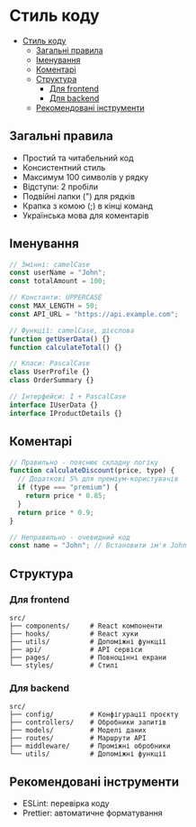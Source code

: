 # Стиль коду

- [Стиль коду](#стиль-коду)
  - [Загальні правила](#загальні-правила)
  - [Іменування](#іменування)
  - [Коментарі](#коментарі)
  - [Структура](#структура)
    - [Для frontend](#для-frontend)
    - [Для backend](#для-backend)
  - [Рекомендовані інструменти](#рекомендовані-інструменти)

## Загальні правила

- Простий та читабельний код
- Консистентний стиль
- Максимум 100 символів у рядку
- Відступи: 2 пробіли
- Подвійні лапки (") для рядків
- Крапка з комою (;) в кінці команд
- Українська мова для коментарів

## Іменування

```javascript
// Змінні: camelCase
const userName = "John";
const totalAmount = 100;

// Константи: UPPERCASE
const MAX_LENGTH = 50;
const API_URL = "https://api.example.com";

// Функції: camelCase, дієслова
function getUserData() {}
function calculateTotal() {}

// Класи: PascalCase
class UserProfile {}
class OrderSummary {}

// Інтерфейси: I + PascalCase
interface IUserData {}
interface IProductDetails {}
```

## Коментарі

```javascript
// Правильно - пояснює складну логіку
function calculateDiscount(price, type) {
  // Додаткові 5% для преміум-користувачів
  if (type === "premium") {
    return price * 0.85;
  }
  return price * 0.9;
}

// Неправильно - очевидний код
const name = "John"; // Встановити ім'я John
```

## Структура

### Для frontend

```plaintext
src/
├── components/     # React компоненти
├── hooks/          # React хуки
├── utils/          # Допоміжні функції
├── api/            # API сервіси
├── pages/          # Повноцінні екрани
└── styles/         # Стилі
```

### Для backend

```plaintext
src/
├── config/         # Конфігурації проєкту
├── controllers/    # Обробники запитів
├── models/         # Моделі даних
├── routes/         # Маршрути API
├── middleware/     # Проміжні обробники
└── utils/          # Допоміжні функції
```

## Рекомендовані інструменти

- ESLint: перевірка коду
- Prettier: автоматичне форматування
